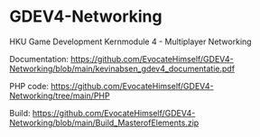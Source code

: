 # GDEV4-Networking

HKU Game Development Kernmodule 4 - Multiplayer Networking

Documentation:
https://github.com/EvocateHimself/GDEV4-Networking/blob/main/kevinabsen_gdev4_documentatie.pdf

PHP code:
https://github.com/EvocateHimself/GDEV4-Networking/tree/main/PHP

Build: 
https://github.com/EvocateHimself/GDEV4-Networking/blob/main/Build_MasterofElements.zip
